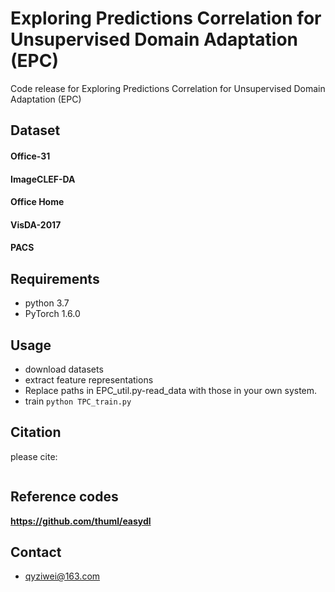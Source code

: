 # Exploring Predictions Correlation for Unsupervised Domain Adaptation (EPC)
Code release for Exploring Predictions Correlation for Unsupervised Domain Adaptation (EPC) 
## Dataset
#### Office-31
#### ImageCLEF-DA
#### Office Home
#### VisDA-2017
#### PACS

## Requirements

- python 3.7
- PyTorch 1.6.0

## Usage

- download datasets
- extract feature representations
- Replace paths in EPC_util.py-read_data with those in your own system.
- train `python TPC_train.py`

## Citation
please cite:
```
```

## Reference codes
**https://github.com/thuml/easydl**

## Contact
- qyziwei@163.com
